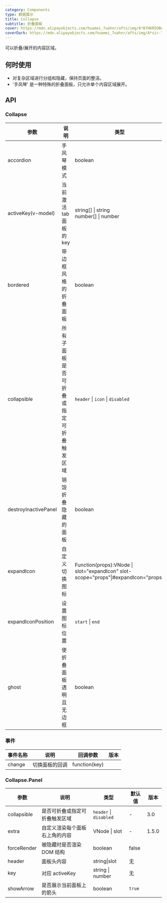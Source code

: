 ```yaml
---
category: Components
type: 数据展示
title: Collapse
subtitle: 折叠面板
cover: https://mdn.alipayobjects.com/huamei_7uahnr/afts/img/A*B7HKR5OBe8gAAAAAAAAAAAAADrJ8AQ/original
coverDark: https://mdn.alipayobjects.com/huamei_7uahnr/afts/img/A*sir-TK0HkWcAAAAAAAAAAAAADrJ8AQ/original
---
```


可以折叠/展开的内容区域。

## 何时使用

- 对复杂区域进行分组和隐藏，保持页面的整洁。
- '手风琴' 是一种特殊的折叠面板，只允许单个内容区域展开。

## API

### Collapse

| 参数 | 说明 | 类型 | 默认值 | 版本 |
| --- | --- | --- | --- | --- |
| accordion | 手风琴模式 | boolean | `false` |  |
| activeKey(v-model) | 当前激活 tab 面板的 key | string\[] \| string <br> number\[] \| number | 默认无，accordion 模式下默认第一个元素 |  |
| bordered | 带边框风格的折叠面板 | boolean | `true` |  |
| collapsible | 所有子面板是否可折叠或指定可折叠触发区域 | `header` \| `icon` \| `disabled` | - | 4.0 |
| destroyInactivePanel | 销毁折叠隐藏的面板 | boolean | `false` |  |
| expandIcon | 自定义切换图标 | Function(props):VNode \| slot="expandIcon" slot-scope="props"\|#expandIcon="props" |  |  |
| expandIconPosition | 设置图标位置 | `start` \| `end` | - | 4.0 |
| ghost | 使折叠面板透明且无边框 | boolean | false | 3.0 |

### 事件

| 事件名称 | 说明           | 回调参数      | 版本 |
| -------- | -------------- | ------------- | ---- |
| change   | 切换面板的回调 | function(key) |      |

### Collapse.Panel

| 参数        | 说明                           | 类型                   | 默认值 | 版本  |
| ----------- | ------------------------------ | ---------------------- | ------ | ----- |
| collapsible | 是否可折叠或指定可折叠触发区域 | `header` \| `disabled` | -      | 3.0   |
| extra       | 自定义渲染每个面板右上角的内容 | VNode \| slot          | -      | 1.5.0 |
| forceRender | 被隐藏时是否渲染 DOM 结构      | boolean                | false  |       |
| header      | 面板头内容                     | string\|slot           | 无     |       |
| key         | 对应 activeKey                 | string \| number       | 无     |       |
| showArrow   | 是否展示当前面板上的箭头       | boolean                | `true` |       |

